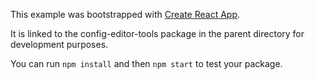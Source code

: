 This example was bootstrapped with [Create React App](https://github.com/facebook/create-react-app).

It is linked to the config-editor-tools package in the parent directory for development purposes.

You can run `npm install` and then `npm start` to test your package.

